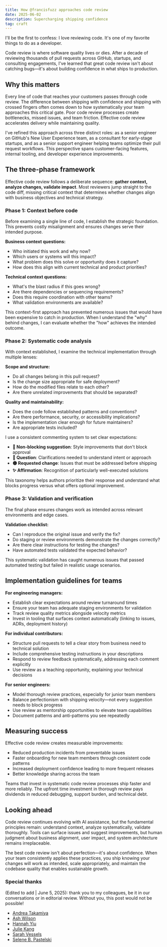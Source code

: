 ```yaml
---
title: How @francisfuzz approaches code review
date: 2025-06-02
description: Supercharging shipping confidence
tag: craft
---
```


I'll be the first to confess: I love reviewing code. It's one of my favorite things to do as a developer.

Code review is where software quality lives or dies. After a decade of reviewing thousands of pull requests across GitHub, startups, and consulting engagements, I've learned that great code review isn't about catching bugs—it's about building confidence in what ships to production.

## Why this matters

Every line of code that reaches your customers passes through code review. The difference between shipping with confidence and shipping with crossed fingers often comes down to how systematically your team approaches this critical gate. Poor code review processes create bottlenecks, missed issues, and team friction. Effective code review accelerates delivery while maintaining quality.

I've refined this approach across three distinct roles: as a senior engineer on GitHub's New User Experience team, as a consultant for early-stage startups, and as a senior support engineer helping teams optimize their pull request workflows. This perspective spans customer-facing features, internal tooling, and developer experience improvements.

## The three-phase framework

Effective code review follows a deliberate sequence: **gather context, analyze changes, validate impact**. Most reviewers jump straight to the code diff, missing critical context that determines whether changes align with business objectives and technical strategy.

### Phase 1: Context before code

Before examining a single line of code, I establish the strategic foundation. This prevents costly misalignment and ensures changes serve their intended purpose.

**Business context questions:**
- Who initiated this work and why now?
- Which users or systems will this impact?
- What problem does this solve or opportunity does it capture?
- How does this align with current technical and product priorities?

**Technical context questions:**
- What's the blast radius if this goes wrong?
- Are there dependencies or sequencing requirements?
- Does this require coordination with other teams?
- What validation environments are available?

This context-first approach has prevented numerous issues that would have been expensive to catch in production. When I understand the "why" behind changes, I can evaluate whether the "how" achieves the intended outcome.

### Phase 2: Systematic code analysis

With context established, I examine the technical implementation through multiple lenses:

**Scope and structure:**
- Do all changes belong in this pull request?
- Is the change size appropriate for safe deployment?
- How do the modified files relate to each other?
- Are there unrelated improvements that should be separated?

**Quality and maintainability:**
- Does the code follow established patterns and conventions?
- Are there performance, security, or accessibility implications?
- Is the implementation clear enough for future maintainers?
- Are appropriate tests included?

I use a consistent commenting system to set clear expectations:

- **💅 Non-blocking suggestion**: Style improvements that don't block approval
- **🙋 Question**: Clarifications needed to understand intent or approach
- **🟡 Requested change**: Issues that must be addressed before shipping
- **✨ Affirmation**: Recognition of particularly well-executed solutions

This taxonomy helps authors prioritize their response and understand what blocks progress versus what offers optional improvement.

### Phase 3: Validation and verification

The final phase ensures changes work as intended across relevant environments and edge cases.

**Validation checklist:**
- Can I reproduce the original issue and verify the fix?
- Do staging or review environments demonstrate the changes correctly?
- Are there clear instructions for testing the changes?
- Have automated tests validated the expected behavior?

This systematic validation has caught numerous issues that passed automated testing but failed in realistic usage scenarios.

## Implementation guidelines for teams

**For engineering managers:**
- Establish clear expectations around review turnaround times
- Ensure your team has adequate staging environments for validation
- Track review quality metrics alongside velocity metrics
- Invest in tooling that surfaces context automatically (linking to issues, ADRs, deployment history)

**For individual contributors:**
- Structure pull requests to tell a clear story from business need to technical solution
- Include comprehensive testing instructions in your descriptions
- Respond to review feedback systematically, addressing each comment explicitly
- Use review as a teaching opportunity, explaining your technical decisions

**For senior engineers:**
- Model thorough review practices, especially for junior team members
- Balance perfectionism with shipping velocity—not every suggestion needs to block progress
- Use review as mentorship opportunities to elevate team capabilities
- Document patterns and anti-patterns you see repeatedly

## Measuring success

Effective code review creates measurable improvements:
- Reduced production incidents from preventable issues
- Faster onboarding for new team members through consistent code patterns
- Increased deployment confidence leading to more frequent releases
- Better knowledge sharing across the team

Teams that invest in systematic code review processes ship faster and more reliably. The upfront time investment in thorough review pays dividends in reduced debugging, support burden, and technical debt.

## Looking ahead

Code review continues evolving with AI assistance, but the fundamental principles remain: understand context, analyze systematically, validate thoroughly. Tools can surface issues and suggest improvements, but human judgment about business alignment, user impact, and system architecture remains irreplaceable.

The best code review isn't about perfection—it's about confidence. When your team consistently applies these practices, you ship knowing your changes will work as intended, scale appropriately, and maintain the codebase quality that enables sustainable growth.

### Special thanks

(Edited to add | June 5, 2025): thank you to my colleagues, be it in our conversations or in editorial review. Without you, this post would not be possible!

- [Andrea Takamiya](https://github.com/andimiya)
- [Ash Wilson](https://github.com/smashwilson)
- [Hannah Yiu](https://github.com/hkly)
- [Julie Kang](https://github.com/juliekang)
- [Sarah Vessels](https://github.com/cheshire137)
- [Selene B. Pastelski](https://github.com/catsintents)
